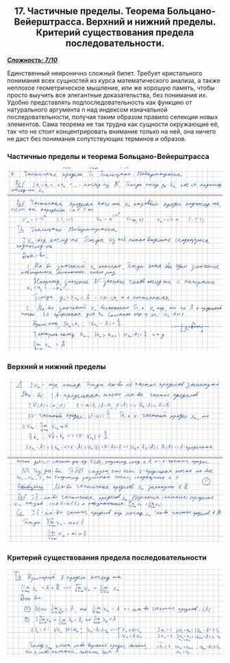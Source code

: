 <center><h2>17. Частичные пределы. Теорема Больцано-Вейерштрасса. Верхний и нижний пределы. Критерий существования предела последовательности.</h2></center>

***<ins>Сложность: 7/10</ins>***

Единственный неиронично сложный билет. Требует кристального понимания всех сущностей из курса математического анализа, а также неплохое геометрическое мышление, или же хорошую память, чтобы просто выучить все элегантные доказательства, без понимания их. Удобно представлять подпоследовательность как функцию от натурального аргумента n над индексом изначальной последовательности, получая таким образом правило селекции новых элементов. Сама теорема не так трудна как сущности окружающие её, так что не стоит концентрировать внимание только на ней, она ничего не даст без понимания сопутствующих терминов и образов.



<h3>Частичные пределы и теорема Больцано-Вейерштрасса</h3>

![17_1](./images/17_1.png)



<h3>Верхний и нижний пределы</h3>

![17_2](./images/17_2.png)



<h3>Критерий существования предела последовательности</h3>

![17_3](./images/17_3.png)